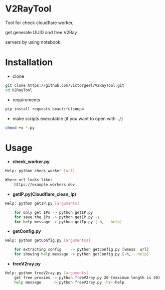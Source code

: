 # V2RayTool
Tool for check cloudflare worker,

get generate UUID and free V2Ray 

servers by using notebook.


# Installation
+ clone
```bash
git clone https://github.com/victorgeel/V2RayTool.git
cd V2RayTool
```
+ requirements
```bash
pip install requests beautifulsoup4
```
+ make scripts executable (if you want to open with `./`)
```bash
chmod +x *.py
```

# Usage
+ **check_worker.py**
```bash
Help: python check_worker [url]

Where url looks like:
    https://example.workers.dev
```
+ **getIP.py(Cloudflare_clean_Ip)**
```bash
Help: python getIP.py [arguments]

    for only get IPs -> python getIP.py
    for save the IPs -> python getIP.py -s
    for help message -> python getIp.py [-h, --help] 
 ```
+ **getConfig.py**
```bash
Help: python getConfig.py [argumentss]

    for extracting config    -> python getConfig.py [vmess  url]
    for showing help message -> python getConfig.py [-h, --help] 
```
+ **freeV2ray.py**
```bash
Help: python freeV2ray.py [arguments]
    get free proxies -> python freeV2ray.py 20 (maximum length is 20)
    help message     -> python freeV2ray.py -h/--help 
```
